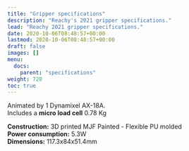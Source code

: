 ```yaml
---
title: "Gripper specifications"
description: "Reachy's 2021 gripper specifications."
lead: "Reachy 2021 gripper specifications."
date: 2020-10-06T08:48:57+00:00
lastmod: 2020-10-06T08:48:57+00:00
draft: false
images: []
menu:
  docs:
    parent: "specifications"
weight: 720
toc: true
---
```


Animated by 1 Dynamixel AX-18A.  
Includes a **micro load cell** 0.78 Kg

**Construction:** 3D printed MJF Painted - Flexible PU molded  
**Power consumption:** 5.3W  
**Dimensions:** 117.3x84x51.4mm  

